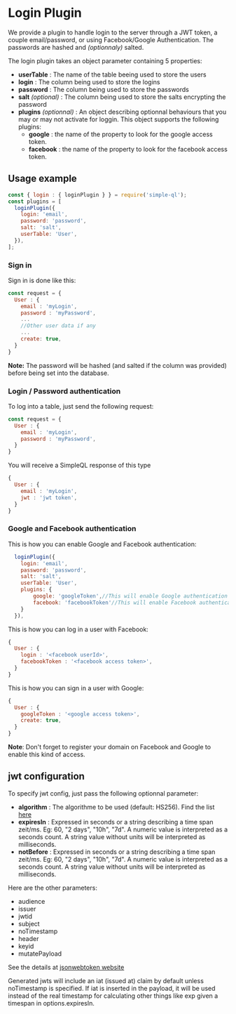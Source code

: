 # Login Plugin

We provide a plugin to handle login to the server through a JWT token, a couple email/password, or using Facebook/Google Authentication. The passwords are hashed and *(optionnaly)* salted.

The login plugin takes an object parameter containing 5 properties:

 * **userTable** : The name of the table beeing used to store the users
 * **login** : The column being used to store the logins
 * **password** : The column being used to store the passwords
 * **salt** *(optional)* : The column being used to store the salts encrypting the password
 * **plugins** *(optionnal)* : An object describing optionnal behaviours that you may or may not activate for loggin. This object supports the following plugins:
    * **google** : the name of the property to look for the google access token.
    * **facebook** : the name of the property to look for the facebook access token.

## Usage example

```javascript
const { login : { loginPlugin } } = require('simple-ql');
const plugins = [
  loginPlugin({
    login: 'email',
    password: 'password',
    salt: 'salt',
    userTable: 'User',
  }),
];
```

### Sign in

Sign in is done like this:

```javascript
const request = {
  User : {
    email : 'myLogin',
    password : 'myPassword',
    ...
    //Other user data if any
    ...
    create: true,
  }
}
```

**Note:** The password will be hashed (and salted if the column was provided) before being set into the database.

### Login / Password authentication

To log into a table, just send the following request:

```javascript
const request = {
  User : {
    email : 'myLogin',
    password : 'myPassword',
  }
}
```

You will receive a SimpleQL response of this type

```javascript
{
  User : {
    email : 'myLogin',
    jwt : 'jwt token',
  }
}
```

### Google and Facebook authentication

This is how you can enable Google and Facebook authentication:

```javascript
  loginPlugin({
    login: 'email',
    password: 'password',
    salt: 'salt',
    userTable: 'User',
    plugins: {
        google: 'googleToken',//This will enable Google authentication when googleToken property is provided in requests
        facebook: 'facebookToken'//This will enable Facebook authentication when facebookToken property is preovided in requests
    }
  }),
```

This is how you can log in a user with Facebook:

```javascript
{
  User : {
    login : '<facebook userId>',
    facebookToken : '<facebook access token>',
  }
}
```

This is how you can sign in a user with Google:

```javascript
{
  User : {
    googleToken : '<google access token>',
    create: true,
  }
}
```

**Note**: Don't forget to register your domain on Facebook and Google to enable this kind of access.

## jwt configuration

To specify jwt config, just pass the following optionnal parameter:

 * **algorithm** : The algorithme to be used (default: HS256). Find the list [here](https://github.com/auth0/node-jsonwebtoken#algorithms-supported)
 * **expiresIn** : Expressed in seconds or a string describing a time span zeit/ms. Eg: 60, "2 days", "10h", "7d". A numeric value is interpreted as a seconds count. A string value without units will be interpreted as milliseconds.
 * **notBefore** : Expressed in seconds or a string describing a time span zeit/ms. Eg: 60, "2 days", "10h", "7d". A numeric value is interpreted as a seconds count. A string value without units will be interpreted as milliseconds.

Here are the other parameters:

 * audience
 * issuer
 * jwtid
 * subject
 * noTimestamp
 * header
 * keyid
 * mutatePayload

See the details at [jsonwebtoken website](https://github.com/auth0/node-jsonwebtoken)

Generated jwts will include an iat (issued at) claim by default unless noTimestamp is specified. If iat is inserted in the payload, it will be used instead of the real timestamp for calculating other things like exp given a timespan in options.expiresIn.

